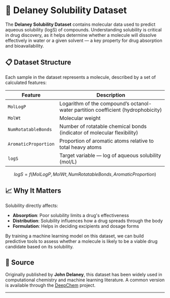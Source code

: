 # 🧪 Delaney Solubility Dataset

The **Delaney Solubility Dataset** contains molecular data used to predict aqueous solubility (logS) of compounds. Understanding solubility is critical in drug discovery, as it helps determine whether a molecule will dissolve effectively in water or a given solvent — a key property for drug absorption and bioavailability.

## 📋 Dataset Structure

Each sample in the dataset represents a molecule, described by a set of calculated features:

| Feature               | Description                                                   |
|-----------------------|---------------------------------------------------------------|
| `MolLogP`             | Logarithm of the compound’s octanol-water partition coefficient (hydrophobicity) |
| `MolWt`               | Molecular weight                                              |
| `NumRotatableBonds`   | Number of rotatable chemical bonds (indicator of molecular flexibility) |
| `AromaticProportion`  | Proportion of aromatic atoms relative to total heavy atoms    |
| `logS`                | Target variable — log of aqueous solubility (mol/L)          |

```math
logS = f(MolLogP, MolWt, NumRotatableBonds, AromaticProportion)
```

## 📈 Why It Matters

Solubility directly affects:

- **Absorption**: Poor solubility limits a drug's effectiveness
- **Distribution**: Solubility influences how a drug spreads through the body
- **Formulation**: Helps in deciding excipients and dosage forms

By training a machine learning model on this dataset, we can build predictive tools to assess whether a molecule is likely to be a viable drug candidate based on its solubility.

## 🔗 Source

Originally published by **John Delaney**, this dataset has been widely used in computational chemistry and machine learning literature. A common version is available through the [DeepChem](https://deepchem.io/) project.

---
